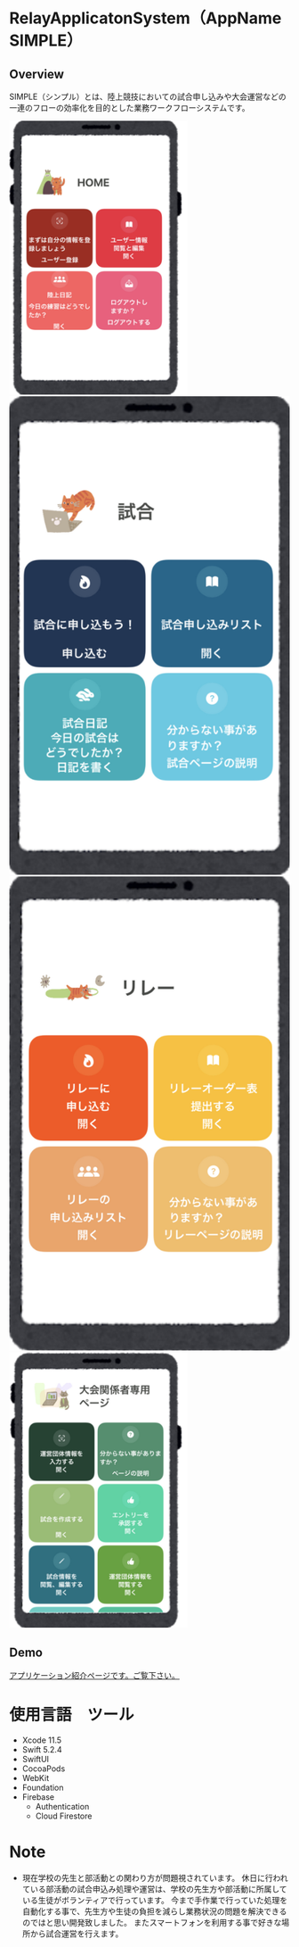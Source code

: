 
RelayApplicatonSystem（AppName　SIMPLE）
====

## Overview
SIMPLE（シンプル）とは、陸上競技においての試合申し込みや大会運営などの一連のフローの効率化を目的とした業務ワークフローシステムです。

<p float="left">
<img src="https://github.com/matsuokanao/RelayApplicationSystem/blob/master/RelayApplication/Assets.xcassets/git1.imageset/%E3%82%B9%E3%82%AF%E3%83%AA%E3%83%BC%E3%83%B3%E3%82%B7%E3%83%A7%E3%83%83%E3%83%88%202020-09-01%2021.37.33.png" width="320px">
<img src="https://github.com/matsuokanao/RelayApplicationSystem/blob/master/RelayApplication/Assets.xcassets/git2.imageset/%E3%82%B9%E3%82%AF%E3%83%AA%E3%83%BC%E3%83%B3%E3%82%B7%E3%83%A7%E3%83%83%E3%83%88%202020-08-14%2015.13.02.png" width=“290px">
<img src="https://github.com/matsuokanao/RelayApplicationSystem/blob/master/RelayApplication/Assets.xcassets/git3.imageset/%E3%82%B9%E3%82%AF%E3%83%AA%E3%83%BC%E3%83%B3%E3%82%B7%E3%83%A7%E3%83%83%E3%83%88%202020-08-14%2015.17.41.png" width=“290px">
<img src="https://github.com/matsuokanao/RelayApplicationSystem/blob/master/RelayApplication/Assets.xcassets/git4.imageset/%E3%82%B9%E3%82%AF%E3%83%AA%E3%83%BC%E3%83%B3%E3%82%B7%E3%83%A7%E3%83%83%E3%83%88%202020-09-01%2021.38.12.png" width="320px">
</P>

## Demo
[アプリケーション紹介ページです。ご覧下さい。](https://stark-hamlet-44140.herokuapp.com/)

# 使用言語　ツール
- Xcode 11.5
- Swift 5.2.4
- SwiftUI
- CocoaPods
- WebKit
- Foundation
- Firebase
     - Authentication
     - Cloud Firestore

# Note
- 現在学校の先生と部活動との関わり方が問題視されています。
休日に行われている部活動の試合申込み処理や運営は、学校の先生方や部活動に所属している生徒がボランティアで行っています。
今まで手作業で行っていた処理を自動化する事で、先生方や生徒の負担を減らし業務状況の問題を解決できるのではと思い開発致しました。
またスマートフォンを利用する事で好きな場所から試合運営を行えます。
